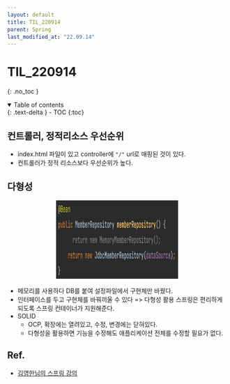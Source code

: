 ```yaml
---
layout: default
title: TIL_220914
parent: Spring
last_modified_at: "22.09.14"
---
```


# TIL_220914
{: .no_toc }

<details open markdown="block">
  <summary>
    Table of contents
  </summary>
  {: .text-delta }
- TOC
{:toc}
</details>

## 컨트롤러, 정적리소스 우선순위
- index.html 파일이 있고 controller에 <code class="language-plaintext highlighter-rouge">"/"</code> url로 매핑된 것이 있다.
- 컨트롤러가 정적 리소스보다 우선순위가 높다.

## 다형성
<p align="center"><img src="/docs/spring/images/til_220914_1.png" height="180" width="280"></p>

- 메모리를 사용하다 DB를 붙여 설정파일에서 구현체만 바꿨다.
- 인터페이스를 두고 구현체를 바꿔끼울 수 있다 => 다형성 활용
 스프링은 편리하게 되도록 스프링 컨테이너가 지원해준다.
- SOLID 
    - OCP, 확장에는 열려있고, 수정, 변경에는 닫혀있다.
    - 다형성을 활용하면 기능을 수정해도 애플리케이션 전체를 수정할 필요가 없다.

## Ref.
- <a href="https://www.inflearn.com/course/%EC%8A%A4%ED%94%84%EB%A7%81-%EC%9E%85%EB%AC%B8-%EC%8A%A4%ED%94%84%EB%A7%81%EB%B6%80%ED%8A%B8/dashboard">김영한님의 스프링 강의</a>
